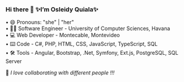 ### Hi there 👋 ✨I’m Osleidy Quiala✨

• 😄 Pronouns: "she" | "her" <br>
• 👩‍💻 Software Engineer - University of Computer Sciences, Havana <br>
• 💻 Web Developer - Montecable, Montevideo <br>
• ⌨️ Code - C#, PHP, HTML, CSS, JavaScript, TypeScript, SQL <br>
• 🛠️ Tools - Angular, Bootstrap, .Net, Symfony, Ext.js, PostgreSQL, SQL Server

🤝 <i>I love collaborating with different people !!!</i>


<!--
**oquiala/oquiala** is a ✨ _special_ ✨ repository because its `README.md` (this file) appears on your GitHub profile.
Here are some ideas to get you started:
- 🔭 I’m currently working on ...
- 🌱 I’m currently learning ...
- 👯 I’m looking to collaborate on ...
- 🤔 I’m looking for help with ...
- 💬 Ask me about ...
- 📫 How to reach me: ...
- 😄 Pronouns: ...
- ⚡ Fun fact: ...
-->
